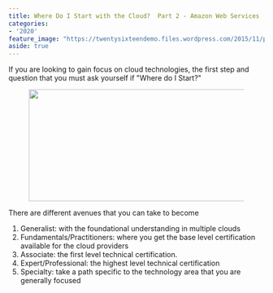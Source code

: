 ```yaml
---
title: Where Do I Start with the Cloud?  Part 2 - Amazon Web Services
categories:
- '2020'
feature_image: "https://twentysixteendemo.files.wordpress.com/2015/11/post.png"
aside: true
---
```


<!-- wp:paragraph -->
<p>If you are looking to gain focus on cloud technologies, the first step and question that you must ask yourself if "Where do I Start?" </p>
<!-- /wp:paragraph -->

<!-- wp:image {"align":"center","id":119,"width":464,"height":220,"sizeSlug":"large"} -->
<div class="wp-block-image"><figure class="aligncenter size-large is-resized"><img src="https://captainhyperscaler.files.wordpress.com/2019/10/clouds-e1580309278738.png?w=631" alt="" class="wp-image-119" width="464" height="220"/></figure></div>
<!-- /wp:image -->

<!-- wp:paragraph -->
<p>There are different avenues that you can take to become </p>
<!-- /wp:paragraph -->

<!-- wp:list {"ordered":true} -->
<ol><li>Generalist: with the foundational understanding in multiple clouds</li><li>Fundamentals/Practitioners: where you get the base level certification available for the cloud providers</li><li>Associate: the first level technical certification.</li><li>Expert/Professional: the highest level technical certification</li><li>Specialty: take a path specific to the technology area that you are generally focused</li></ol>
<!-- /wp:list -->